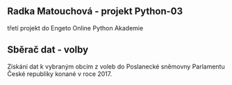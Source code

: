 ## Radka Matouchová - projekt Python-03 ##
třetí projekt do Engeto Online Python Akademie
## Sběrač dat - volby ##
Získání dat k vybraným obcím z voleb do Poslanecké sněmovny Parlamentu České republiky konané v roce 2017.
